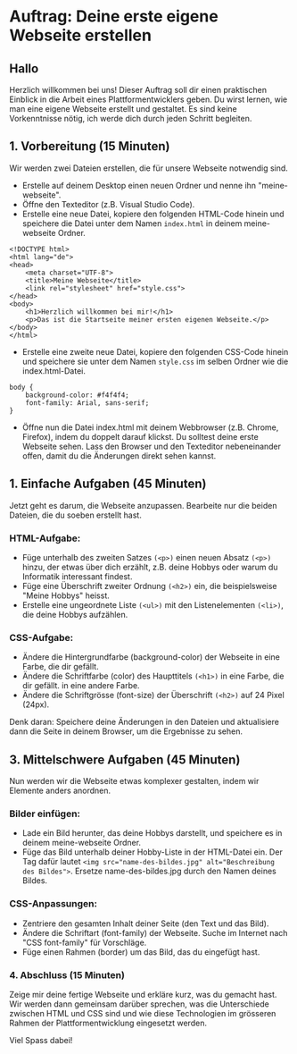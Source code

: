 # Auftrag: Deine erste eigene Webseite erstellen
## Hallo  
Herzlich willkommen bei uns! Dieser Auftrag soll dir einen praktischen Einblick in die Arbeit eines Plattformentwicklers geben. Du wirst lernen, wie man eine eigene Webseite erstellt und gestaltet. Es sind keine Vorkenntnisse nötig, ich werde dich durch jeden Schritt begleiten.

## 1. Vorbereitung (15 Minuten)
Wir werden zwei Dateien erstellen, die für unsere Webseite notwendig sind.

- Erstelle auf deinem Desktop einen neuen Ordner und nenne ihn "meine-webseite".
- Öffne den Texteditor (z.B. Visual Studio Code).
- Erstelle eine neue Datei, kopiere den folgenden HTML-Code hinein und speichere die Datei unter dem Namen ```index.html``` in deinem meine-webseite Ordner.

```
<!DOCTYPE html>
<html lang="de">
<head>
    <meta charset="UTF-8">
    <title>Meine Webseite</title>
    <link rel="stylesheet" href="style.css">
</head>
<body>
    <h1>Herzlich willkommen bei mir!</h1>
    <p>Das ist die Startseite meiner ersten eigenen Webseite.</p>
</body>
</html>
```

- Erstelle eine zweite neue Datei, kopiere den folgenden CSS-Code hinein und speichere sie unter dem Namen ```style.css``` im selben Ordner wie die index.html-Datei.

```
body {
    background-color: #f4f4f4;
    font-family: Arial, sans-serif;
}
```
- Öffne nun die Datei index.html mit deinem Webbrowser (z.B. Chrome, Firefox), indem du doppelt darauf klickst. Du solltest deine erste Webseite sehen. Lass den Browser und den Texteditor nebeneinander offen, damit du die Änderungen direkt sehen kannst.

## 1. Einfache Aufgaben (45 Minuten)
Jetzt geht es darum, die Webseite anzupassen. Bearbeite nur die beiden Dateien, die du soeben erstellt hast.

### HTML-Aufgabe:

- Füge unterhalb des zweiten Satzes ```(<p>)``` einen neuen Absatz ```(<p>)``` hinzu, der etwas über dich erzählt, z.B. deine Hobbys oder warum du Informatik interessant findest.
- Füge eine Überschrift zweiter Ordnung ```(<h2>)``` ein, die beispielsweise "Meine Hobbys" heisst.
- Erstelle eine ungeordnete Liste ```(<ul>)``` mit den Listenelementen ```(<li>)```, die deine Hobbys aufzählen.

### CSS-Aufgabe:

- Ändere die Hintergrundfarbe (background-color) der Webseite in eine Farbe, die dir gefällt.
- Ändere die Schriftfarbe (color) des Haupttitels ```(<h1>)``` in eine Farbe, die dir gefällt. in eine andere Farbe.
- Ändere die Schriftgrösse (font-size) der Überschrift ```(<h2>)``` auf 24 Pixel (24px).

Denk daran: Speichere deine Änderungen in den Dateien und aktualisiere dann die Seite in deinem Browser, um die Ergebnisse zu sehen.

## 3. Mittelschwere Aufgaben (45 Minuten)
Nun werden wir die Webseite etwas komplexer gestalten, indem wir Elemente anders anordnen.

### Bilder einfügen:

- Lade ein Bild herunter, das deine Hobbys darstellt, und speichere es in deinem meine-webseite Ordner.
- Füge das Bild unterhalb deiner Hobby-Liste in der HTML-Datei ein. Der Tag dafür lautet ```<img src="name-des-bildes.jpg" alt="Beschreibung des Bildes">```. Ersetze name-des-bildes.jpg durch den Namen deines Bildes.

### CSS-Anpassungen:
- Zentriere den gesamten Inhalt deiner Seite (den Text und das Bild).
- Ändere die Schriftart (font-family) der Webseite. Suche im Internet nach "CSS font-family" für Vorschläge.
- Füge einen Rahmen (border) um das Bild, das du eingefügt hast.

### 4. Abschluss (15 Minuten)
Zeige mir deine fertige Webseite und erkläre kurz, was du gemacht hast. Wir werden dann gemeinsam darüber sprechen, was die Unterschiede zwischen HTML und CSS sind und wie diese Technologien im grösseren Rahmen der Plattformentwicklung eingesetzt werden.

Viel Spass dabei!